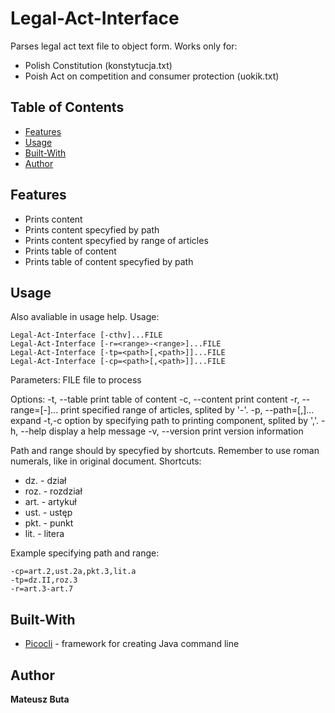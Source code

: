 # Legal-Act-Interface
Parses legal act text file to object form. 
Works only for:
- Polish Constitution (konstytucja.txt)
- Poish Act on competition and consumer protection (uokik.txt)

## Table of Contents
- [Features](#Features)
- [Usage](#usage)
- [Built-With](#Built-With)
- [Author](#Author)

## Features
* Prints content
* Prints content specyfied by path
* Prints content specyfied by range of articles
* Prints table of content
* Prints table of content specyfied by path

## Usage
Also avaliable in usage help.
Usage:
```
Legal-Act-Interface [-cthv]...FILE
Legal-Act-Interface [-r=<range>-<range>]...FILE
Legal-Act-Interface [-tp=<path>[,<path>]]...FILE
Legal-Act-Interface [-cp=<path>[,<path>]]...FILE
```
Parameters:
      FILE                    file to process
      
Options:
  -t, --table                 print table of content
  -c, --content               print content
  -r, --range=<range>[-<range>]...
                              print specified range of articles, splited by '-'.
  -p, --path=<path>[,<path>]...
                              expand -t,-c option by specifying path to
                                printing component, splited by ','.
  -h, --help                  display a help message
  -v, --version               print version information
  
Path and range should by specyfied by shortcuts.
Remember to use roman numerals, like in original document.
Shortcuts:
- dz.  - dział
- roz. - rozdział
- art. - artykuł
- ust. - ustęp
- pkt. - punkt
- lit. - litera

Example specifying path and range:
```
-cp=art.2,ust.2a,pkt.3,lit.a
-tp=dz.II,roz.3
-r=art.3-art.7
```                

## Built-With
* [Picocli](http://picocli.info/) - framework for creating Java command line

## Author
**Mateusz Buta**
